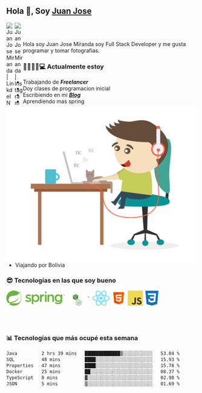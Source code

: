 ## Hola 👋, Soy [Juan Jose](http://juanjoses.me)

<a href="https://www.linkedin.com/in/juanjosemirandam/">
  <img align="left" alt="Juan Jose Miranda | LinkdeIN" width="22px" src="https://cdn.jsdelivr.net/npm/simple-icons@v3/icons/linkedin.svg" />
</a>

<a href="https://www.instagram.com/juan.jose.miranda/">
  <img align="left" alt="Juan Jose Miranda | Instagram" width="22px" src="https://cdn.jsdelivr.net/npm/simple-icons@v3/icons/instagram.svg" />
</a>

<br /> <br />

Hola soy Juan Jose Miranda soy Full Stack Developer y me gusta programar y tomar fotografias.

<img align="right" alt="GIF" src="./images/gif-juanjose.gif" width="500" max-height="320" />

### 👨‍💻🕵‍♀💻 Actualmente estoy

- Trabajando de ***Freelancer***
- Doy clases de programacion inicial
- Escribiendo en mi ***[Blog](http://juanjoses.me)***
- Aprendiendo mas spring
- Viajando por Bolivia 

### 😎 Tecnologías en las que soy bueno

<code><img alt="Spring" height="40px" src="./images/spring-icon.svg"/></code>
<code><img alt="NodeJS" height="40px" src="./images/nodejs-icon.svg" /></code>
<code><img alt="ReactJS" height="40px" src="./images/react-icon.svg" /></code>
<code><img alt="HTML5" height="40px" src="./images/html-icon.png" /></code>
<code><img alt="JavaScript" height="40px" src="./images/js-icon.png"  /></code>
<code><img alt="CSS3" height="40px" src="./images/css-icon.png" /></code>

<br/><br/>

### 📊 Tecnologías que más ocupé esta semana

<!--START_SECTION:waka-->

```text
Java         2 hrs 39 mins   █████████████▒░░░░░░░░░░░   53.04 %
SQL          48 mins         ████░░░░░░░░░░░░░░░░░░░░░   15.93 %
Properties   47 mins         ████░░░░░░░░░░░░░░░░░░░░░   15.78 %
Docker       25 mins         ██░░░░░░░░░░░░░░░░░░░░░░░   08.37 %
TypeScript   8 mins          ▓░░░░░░░░░░░░░░░░░░░░░░░░   02.98 %
JSON         5 mins          ▒░░░░░░░░░░░░░░░░░░░░░░░░   01.69 %
```

<!--END_SECTION:waka-->

<!-- ### 📌🤓 Últimos artículos en mi blog -->